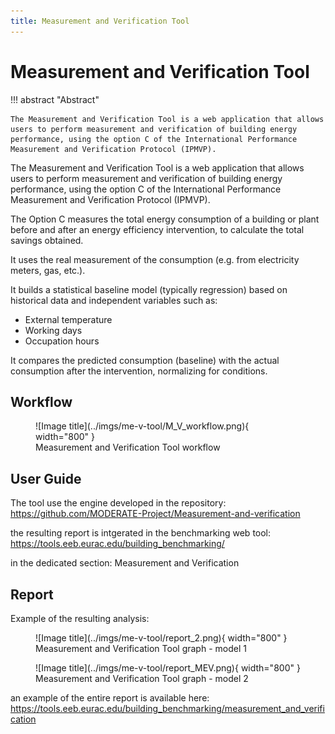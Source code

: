 ```yaml
---
title: Measurement and Verification Tool 
---
```



# Measurement and Verification Tool

!!! abstract "Abstract"

    The Measurement and Verification Tool is a web application that allows users to perform measurement and verification of building energy performance, using the option C of the International Performance Measurement and Verification Protocol (IPMVP).
    

The Measurement and Verification Tool is a web application that allows users to perform measurement and verification of building energy performance, using the option C of the International Performance Measurement and Verification Protocol (IPMVP).

The Option C measures the total energy consumption of a building or plant before and after an energy efficiency intervention, to calculate the total savings obtained.

It uses the real measurement of the consumption (e.g. from electricity meters, gas, etc.).

It builds a statistical baseline model (typically regression) based on historical data and independent variables such as:

- External temperature
- Working days
- Occupation hours

It compares the predicted consumption (baseline) with the actual consumption after the intervention, normalizing for conditions.

## Workflow

<figure markdown="span">
  ![Image title](../imgs/me-v-tool/M_V_workflow.png){ width="800" }
  <figcaption>Measurement and Verification Tool workflow</figcaption>
</figure>


## User Guide

The tool use the engine developed in the repository:
https://github.com/MODERATE-Project/Measurement-and-verification

the resulting report is intgerated in the benchmarking web tool: 
https://tools.eeb.eurac.edu/building_benchmarking/ 

in the dedicated section: Measurement and Verification

## Report

Example of the resulting analysis:

<figure markdown="span">
  ![Image title](../imgs/me-v-tool/report_2.png){ width="800" }
  <figcaption>Measurement and Verification Tool graph - model 1</figcaption>
</figure>

<figure markdown="span">
  ![Image title](../imgs/me-v-tool/report_MEV.png){ width="800" }
  <figcaption>Measurement and Verification Tool graph - model 2</figcaption>
</figure>

an example of the entire report is available here: 
https://tools.eeb.eurac.edu/building_benchmarking/measurement_and_verification 

